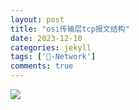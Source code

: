 ```yaml
---
layout: post
title: "osi传输层tcp报文结构"
date: 2023-12-10
categories: jekyll
tags: ['🥁-Network']
comments: true
---
```


![](https://cdn.nlark.com/yuque/0/2023/jpeg/26575180/1692174934696-04bb3d16-3c46-45a9-aac6-8df0892ca9e1.jpeg#averageHue=%23ececc5&clientId=u163493e0-5224-4&from=paste&id=u497e6d56&originHeight=443&originWidth=708&originalType=url&ratio=2.5999999046325684&rotation=0&showTitle=false&status=done&style=none&taskId=u1b644a68-6cfc-4706-9efc-6034ae1eec7&title=)
